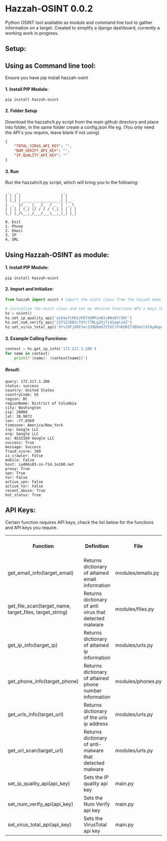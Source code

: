 # Hazzah-OSINT 0.0.2

Python OSINT tool available as module and command line tool to gather information on a target. Created to simplify a django dashboard, currently a working work in progress.

## Setup:
## Using as Command line tool:
Ensure you have pip install hazzah-osint
#### 1. Install PIP Module:
```
pip install hazzah-osint
```
#### 2. Folder Setup
Download the hazzahclt.py script from the main github directory and place into folder, in the same folder create a config.json file eg. (You only need the API's you require, leave blank if not using)
```json
{
    "TOTAL_VIRUS_API_KEY": "",
    "NUM_VERIFY_API_KEY": "",
    "IP_QUALITY_API_KEY": ""
}
```
#### 3. Run
Run the hazzahclt.py script, which will bring you to the following:
```
 _   _                    _
| | | |                  | |
| |_| | __ _ __________ _| |__        
|  _  |/ _` |_  /_  / _` | '_ \       
| | | | (_| |/ / / / (_| | | | |      
\_| |_/\__,_/___/___\__,_|_| |_|      

0. Exit
1. Phone
2. Email
3. IP
4. URL
```

## Using Hazzah-OSINT as module:
#### 1. Install PIP Module:
```
pip install hazzah-osint
```
#### 2. Import and Initialize:
```python
from hazzah import osint # import the osint class from the hazzah module

# initialize the osint class and set my desired functions API's keys (Below are fake API keys)
hz = osint() 
hz.set_ip_quality_api('ai6aofcKK1zF87XUMPzoN1s8Nx07r5Rr')
hz.set_num_verify_api('I2FSZJOB1cTUYclTMLgZdjTjd1wgtyGZ')
hz.set_virus_total_api('9fv3dFjGRPJwrS39Q8eK2YI6ClFnKOHIT3BVwIrbl0yAGpAmoEVerr8TCB5agAGX')
```
#### 3. Example Calling Functions:
```python
context = hz.get_ip_info('172.217.1.206')
for name in context:
    print(f'{name}: {context[name]}')
```
##### Result:
```
query: 172.217.1.206
status: success
country: United States
countryCode: US
region: DC
regionName: District of Columbia
city: Washington
zip: 20068
lat: 38.9072
lon: -77.0369
timezone: America/New_York
isp: Google LLC
org: Google LLC
as: AS15169 Google LLC
success: True
message: Success
fraud_score: 100
is_crawler: False
mobile: False
host: iad66s03-in-f14.1e100.net
proxy: True
vpn: True
tor: False
active_vpn: False
active_tor: False
recent_abuse: True
bot_status: True
```

## API Keys:
<p>Certain function requires API keys, check the list below for the functions and API keys you require.<p>
<table >
  <tr>
    <th>Function</th>
    <th>Definition</th>
    <th>File</th>
    <th>Req. API Key</th>
  </tr>
  <tr>
    <td>get_email_info(target_email)</td>
    <td>Returns dictionary of attained email information</td>
    <td>modules/emails.py</td>
    <td>False</td>
  </tr>
  <tr>
    <td>get_file_scan(target_name, target_files, target_string)</td>
    <td>Returns dictionary of anti virus that detected malware</td>
    <td>modules/files.py</td>
    <td>True - Virus Total</td>
  </tr>
  <tr>
    <td>get_ip_info(target_ip)</td>
    <td>Returns dictionary of attained ip information</td>
    <td>modules/urls.py</td>
    <td>True - IP Quality</td>
  </tr>
  <tr>
    <td>get_phone_info(target_phone)</td>
    <td>Returns dictionary of attained phone number information</td>
    <td>modules/phones.py</td>
    <td>True - Num Verify</td>
  </tr>
  <tr>
    <td>get_urls_info(target_url)</td>
    <td>Returns dictionary of the urls ip address</td>
    <td>modules/urls.py</td>
    <td>False</td>
  </tr>
  <tr>
    <td>get_url_scan(target_url)</td>
    <td>Returns dictionary of anti-malware that detected malware</td>
    <td>modules/urls.py</td>
    <td>True - Virus Total</td>
  </tr>
  <tr>
    <td>set_ip_quality_api(api_key)</td>
    <td>Sets the IP quality api key</td>
    <td>main.py</td>
    <td>N/A</td>
  </tr>
  <tr>
    <td>set_num_verify_api(api_key)</td>
    <td>Sets the Num Verify api key</td>
    <td>main.py</td>
    <td>N/A</td>
  </tr>
  <tr>
    <td>set_virus_total_api(api_key)</td>
    <td>Sets the VirusTotal api key</td>
    <td>main.py</td>
    <td>N/A</td>
  </tr>
</table>